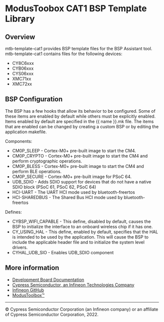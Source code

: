 # ModusToobox CAT1 BSP Template Library

## Overview

mtb-template-cat1 provides BSP template files for the BSP Assistant tool. mtb-template-cat1 contains files for the following devices:

* CY8C6xxx
* CYB06xxx
* CYS06xxx
* XMC71xx
* XMC72xx

## BSP Configuration

The BSP has a few hooks that allow its behavior to be configured. Some of these items are enabled by default while others must be explicitly enabled. Items enabled by default are specified in the {{ name }}.mk file. The items that are enabled can be changed by creating a custom BSP or by editing the application makefile.

Components:
* CM0P_SLEEP - Cortex-M0+ pre-built image to start the CM4.
* CM0P_CRYPTO - Cortex-M0+ pre-built image to start the CM4 and perform cryptographic operations.
* CM0P_BLESS - Cortex-M0+ pre-built image to start the CM4 and perform BLE operations.
* CM0P_SECURE - Cortex-M0+ pre-built image for PSoC 64.
* UDB_SDIO - Adds SDIO support for devices that do not have a native SDIO block (PSoC 61, PSoC 62, PSoC 64)
* HCI-UART - The UART HCI mode used by bluetooth-freertos
* HCI-SHAREDBUS - The Shared Bus HCI mode used by bluetooth-freertos

Defines:
* CYBSP_WIFI_CAPABLE - This define, disabled by default, causes the BSP to initialize the interface to an onboard wireless chip if it has one.
* CY_USING_HAL - This define, enabled by default, specifies that the HAL is intended to be used by the application. This will cause the BSP to include the applicable header file and to initialize the system level drivers.
* CYHAL_UDB_SIO - Enables UDB_SDIO component


## More information
* [Development Board Documentation](https://www.cypress.com/documentation/development-kitsboards)
* [Cypress Semiconductor, an Infineon Technologies Company](https://www.cypress.com)
* [Infineon GitHub](https://github.com/infineon)
* [ModusToolbox™](https://www.cypress.com/products/modustoolbox-software-environment)

---
© Cypress Semiconductor Corporation (an Infineon company) or an affiliate of Cypress Semiconductor Corporation, 2022.
